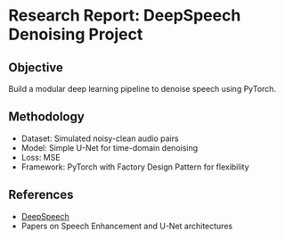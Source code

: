 # Research Report: DeepSpeech Denoising Project

## Objective
Build a modular deep learning pipeline to denoise speech using PyTorch.

## Methodology
- Dataset: Simulated noisy-clean audio pairs
- Model: Simple U-Net for time-domain denoising
- Loss: MSE
- Framework: PyTorch with Factory Design Pattern for flexibility

## References
- [DeepSpeech](https://github.com/mozilla/DeepSpeech)
- Papers on Speech Enhancement and U-Net architectures
